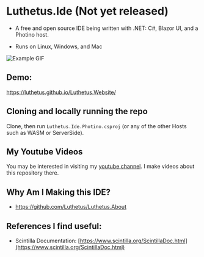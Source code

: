 # Luthetus.Ide (Not yet released)
- A free and open source IDE being written with .NET: C#, Blazor UI, and a Photino host.

- Runs on Linux, Windows, and Mac

![Example GIF](./Luthetus.Ide/Images/Rewrite/introductoryGifLuthetusIde.gif)

## Demo:
https://luthetus.github.io/Luthetus.Website/

## Cloning and locally running the repo

Clone, then run `Luthetus.Ide.Photino.csproj` (or any of the other Hosts such as WASM or ServerSide).

## My Youtube Videos
You may be interested in visiting my [youtube channel](https://www.youtube.com/channel/UCzhWhqYVP40as1MFUesQM9w). I make videos about this repository there.

## Why Am I Making this IDE?
- https://github.com/Luthetus/Luthetus.About

## References I find useful:
  - Scintilla Documentation: [https://www.scintilla.org/ScintillaDoc.html](https://www.scintilla.org/ScintillaDoc.html)
